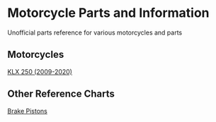 # Motorcycle Parts and Information
 Unofficial parts reference for various motorcycles and parts

## Motorcycles

[KLX 250 (2009-2020)](bikes/klx250.adoc)

## Other Reference Charts

[Brake Pistons](refcharts/brakepistons.adoc)
